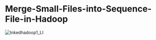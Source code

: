 # Merge-Small-Files-into-Sequence-File-in-Hadoop




![Inkedhadoop1_LI](https://user-images.githubusercontent.com/58120325/106406761-f9699f00-6442-11eb-840d-f8e1e94395b7.jpg)
